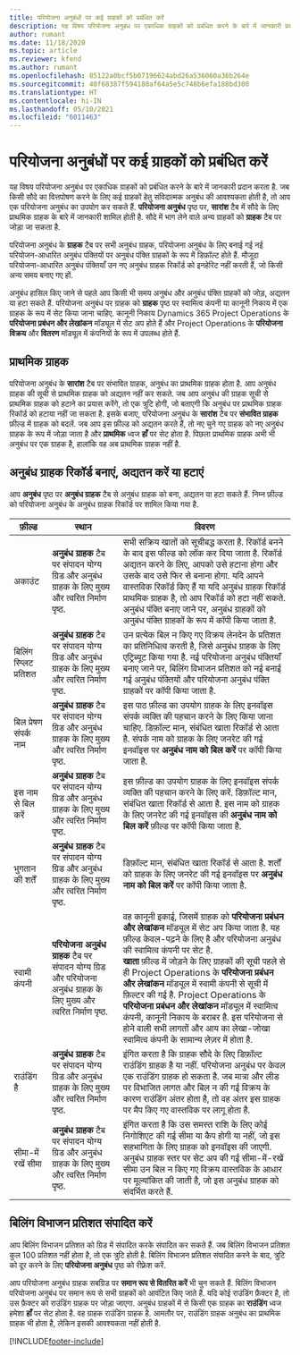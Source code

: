 ```yaml
---
title: परियोजना अनुबंधों पर कई ग्राहकों को प्रबंधित करें
description: यह विषय परियोजना अनुबंध पर एकाधिक ग्राहकों को प्रबंधित करने के बारे में जानकारी प्रदान करता है.
author: rumant
ms.date: 11/18/2020
ms.topic: article
ms.reviewer: kfend
ms.author: rumant
ms.openlocfilehash: 85122a0bcf5b07196624abd26a536060a36b264e
ms.sourcegitcommit: 40f68387f594180af64a5e5c748b6efa188bd300
ms.translationtype: HT
ms.contentlocale: hi-IN
ms.lasthandoff: 05/10/2021
ms.locfileid: "6011463"
---
```

# <a name="manage-multiple-customers-on-project-contracts"></a>परियोजना अनुबंधों पर कई ग्राहकों को प्रबंधित करें

यह विषय परियोजना अनुबंध पर एकाधिक ग्राहकों को प्रबंधित करने के बारे में जानकारी प्रदान करता है. जब किसी सौदे का वित्तपोषण करने के लिए कई ग्राहकों हेतु संविदात्मक अनुबंध की आवश्यकता होती है, तो आप एक परियोजना अनुबंध का उपयोग कर सकते हैं. **परियोजना अनुबंध** पृष्ठ पर, **सारांश** टैब में सौदे के लिए प्राथमिक ग्राहक के बारे में जानकारी शामिल होती है. सौदे में भाग लेने वाले अन्य ग्राहकों को **ग्राहक** टैब पर जोड़ा जा सकता है.

परियोजना अनुबंध के **ग्राहक** टैब पर सभी अनुबंध ग्राहक, परियोजना अनुबंध के लिए बनाई गई नई परियोजन-आधारित अनुबंध पंक्तियों पर अनुबंध पंक्ति ग्राहकों के रूप में डिफ़ॉल्ट होते हैं. मौजूदा परियोजना-आधारित अनुबंध पंक्तियाँ उन नए अनुबंध ग्राहक रिकॉर्ड को इनहेरिट नहीं करती हैं, जो किसी अन्य समय बनाए गए हों.

अनुबंध हासिल किए जाने से पहले आप किसी भी समय अनुबंध और अनुबंध पंक्ति ग्राहकों को जोड़, अद्यतन या हटा सकते हैं. परियोजना अनुबंध पर ग्राहक को **ग्राहक** पृष्ठ पर स्वामित्व कंपनी या कानूनी निकाय में एक ग्राहक के रूप में सेट किया जाना चाहिए. कानूनी निकाय Dynamics 365 Project Operations के **परियोजना प्रबंधन और लेखांकन** मॉड्यूल में सेट अप होते हैं और Project Operations के **परियोजना विक्रय** और **वितरण** मॉड्यूल में कंपनियों के रूप में उपलब्ध होते हैं.

## <a name="primary-customers"></a>प्राथमिक ग्राहक

परियोजना अनुबंध के **सारांश** टैब पर संभावित ग्राहक, अनुबंध का प्राथमिक ग्राहक होता है. आप अनुबंध ग्राहक की सूची से प्राथमिक ग्राहक को अद्यतन नहीं कर सकते. जब आप अनुबंध की ग्राहक सूची से प्राथमिक ग्राहक को हटाने का प्रयास करेंगे, तो एक त्रुटि होगी, जो बताएगी कि अनुबंध पर प्राथमिक ग्राहक रिकॉर्ड को हटाया नहीं जा सकता है. इसके बजाए, परियोजना अनुबंध के **सारांश** टैब पर **संभावित ग्राहक** फ़ील्ड में ग्राहक को बदलें. जब आप इस फ़ील्ड को अद्यतन करते हैं, तो नए चुने गए ग्राहक को नए अनुबंध ग्राहक के रूप में जोड़ा जाता है और **प्राथमिक** ध्वज **हाँ** पर सेट होता है. पिछला प्राथमिक ग्राहक अभी भी अनुबंध पर एक ग्राहक है, हालांकि वह अब प्राथमिक ग्राहक नहीं है.

## <a name="create-update-or-delete-a-contract-customer-record"></a>अनुबंध ग्राहक रिकॉर्ड बनाएं, अद्यतन करें या हटाएं

आप **अनुबंध** पृष्ठ पर **अनुबंध ग्राहक** टैब से अनुबंध ग्राहक को बना, अद्यतन या हटा सकते हैं. निम्न फ़ील्ड को परियोजना अनुबंध के अनुबंध ग्राहक रिकॉर्ड पर शामिल किया गया है.

| **फ़ील्ड** | **स्थान** | **विवरण** | 
| --- | --- | --- | 
| अकाउंट | **अनुबंध ग्राहक** टैब पर संपादन योग्य ग्रिड और अनुबंध ग्राहक के लिए मुख्य और त्वरित निर्माण पृष्ठ. | सभी सक्रिय खातों को सूचीबद्ध करता है. रिकॉर्ड बनने के बाद इस फील्ड को लॉक कर दिया जाता है. रिकॉर्ड अद्यतन करने के लिए, आपको उसे हटाना होगा और उसके बाद उसे फिर से बनाना होगा. यदि आपने वास्तविक रिकॉर्ड किए हैं या यदि अनुबंध ग्राहक रिकॉर्ड प्राथमिक ग्राहक है, तो आप रिकॉर्ड को हटा नहीं सकते. अनुबंध पंक्ति बनाए जाने पर, अनुबंध ग्राहकों को अनुबंध पंक्ति ग्राहकों के रूप में कॉपी किया जाता है. |
| बिलिंग स्प्लिट प्रतिशत | **अनुबंध ग्राहक** टैब पर संपादन योग्य ग्रिड और अनुबंध ग्राहक के लिए मुख्य और त्वरित निर्माण पृष्ठ. | उन प्रत्येक बिल न किए गए विक्रय लेनदेन के प्रतिशत का प्रतिनिधित्व करती है, जिसे अनुबंध ग्राहक के लिए एट्रिब्यूट किया गया है. नई परियोजना अनुबंध पंक्तियाँ बनाए जाने पर, बिलिंग विभाजन प्रतिशत को नई बनाई गई अनुबंध पंक्तियों और परियोजना अनुबंध पंक्ति ग्राहकों पर कॉपी किया जाता है. |
| बिल प्रेषण संपर्क नाम | **अनुबंध ग्राहक** टैब पर संपादन योग्य ग्रिड और अनुबंध ग्राहक के लिए मुख्य और त्वरित निर्माण पृष्ठ. | इस पाठ फ़ील्ड का उपयोग ग्राहक के लिए इनवॉइस संपर्क व्यक्ति की पहचान करने के लिए किया जाना चाहिए. डिफ़ॉल्ट मान, संबंधित खाता रिकॉर्ड से आता है. संपर्क नाम को ग्राहक के लिए जनरेट की गई इनवॉइस पर **अनुबंध नाम को बिल करें** पर कॉपी किया जाता है. |
| इस नाम से बिल करें | **अनुबंध ग्राहक** टैब पर संपादन योग्य ग्रिड और अनुबंध ग्राहक के लिए मुख्य और त्वरित निर्माण पृष्ठ. | इस फ़ील्ड का उपयोग ग्राहक के लिए इनवॉइस संपर्क व्यक्ति की पहचान करने के लिए करें. डिफ़ॉल्ट मान, संबंधित खाता रिकॉर्ड से आता है. इस नाम को ग्राहक के लिए जनरेट की गई इनवॉइस की **अनुबंध नाम को बिल करें** फ़ील्ड पर कॉपी किया जाता है. |
| भुगतान की शर्तें | **अनुबंध ग्राहक** टैब पर संपादन योग्य ग्रिड और अनुबंध ग्राहक के लिए मुख्य और त्वरित निर्माण पृष्ठ. | डिफ़ॉल्ट मान, संबंधित खाता रिकॉर्ड से आता है. शर्तों को ग्राहक के लिए जनरेट की गई इनवॉइस पर **अनुबंध नाम को बिल करें** पर कॉपी किया जाता है. |
| स्वामी कंपनी | **परियोजना अनुबंध ग्राहक** टैब पर संपादन योग्य ग्रिड और परियोजना अनुबंध ग्राहक के लिए मुख्य और त्वरित निर्माण पृष्ठ. | वह कानूनी इकाई, जिसमें ग्राहक को **परियोजना प्रबंधन और लेखांकन** मॉड्यूल में सेट अप किया जाता है. यह फ़ील्ड केवल-पढ़ने के लिए है और परियोजना अनुबंध की स्वामित्व कंपनी पर सेट है.</br>**खाता** फ़ील्ड में जोड़ने के लिए ग्राहकों की सूची पहले से ही Project Operations के **परियोजना प्रबंधन और लेखांकन** मॉड्यूल में स्वामी कंपनी से सूची में फ़िल्टर की गई है. Project Operations के **परियोजना प्रबंधन और लेखांकन** मॉड्यूल में स्वामित्व कंपनी, कानूनी निकाय के बराबर है. इस परियोजना से होने वाली सभी लागतों और आय का लेखा-जोखा स्वामित्व कंपनी के सामान्य लेज़र में होता है. |
| राउंडिंग है | **अनुबंध ग्राहक** टैब पर संपादन योग्य ग्रिड और अनुबंध ग्राहक के लिए मुख्य और त्वरित निर्माण पृष्ठ. | इंगित करता है कि ग्राहक सौदे के लिए डिफ़ॉल्ट राउंडिंग ग्राहक है या नहीं. परियोजना अनुबंध पर केवल एक राउंडिंग ग्राहक हो सकता है. जब मात्रा और लीड पर विभाजित लागत और बिल न की गई विक्रय के कारण राउंडिंग अंतर होता है, तो वह अंतर इस ग्राहक पर मैप किए गए वास्तविक पर लागू होता है. |
| सीमा-में रखें सीमा | **अनुबंध ग्राहक** टैब पर संपादन योग्य ग्रिड और अनुबंध ग्राहक के लिए मुख्य और त्वरित निर्माण पृष्ठ. | इंगित करता है कि उस समस्त राशि के लिए कोई निगोशिएट की गई सीमा या कैप होगी या नहीं, जो इस सहभागिता के लिए ग्राहक को इनवॉइस की जाएगी. अनुबंध ग्राहक स्तर पर सेट अप की गई सीमा-में-रखें सीमा उन बिल न किए गए विक्रय वास्तविक के आधार पर मूल्यांकित की जाती है, जो इस अनुबंध ग्राहक को संदर्भित करते हैं. |

## <a name="edit-billing-split-percentages"></a>बिलिंग विभाजन प्रतिशत संपादित करें

आप बिलिंग विभाजन प्रतिशत को ग्रिड में संपादित करके संपादित कर सकते हैं. जब बिलिंग विभाजन प्रतिशत कुल 100 प्रतिशत नहीं होता है, तो एक त्रुटि होती है. बिलिंग विभाजन प्रतिशत संपादित करने के बाद, त्रुटि को दूर करने के लिए **परियोजना अनुबंध** पृष्ठ को रीफ़्रेश करें.

आप परियोजना अनुबंध ग्राहक सबग्रिड पर **समान रूप से वितरित करें** भी चुन सकते हैं. बिलिंग विभाजन परियोजना अनुबंध पर समान रूप से सभी ग्राहकों को आवंटित किए जाते हैं. यदि कोई राउंडिंग फ़ैक्टर है, तो उस फ़ैक्टर को राउंडिंग ग्राहक पर जोड़ा जाएगा. अनुबंध ग्राहकों में से किसी एक ग्राहक का **राउंडिंग** ध्वज हमेशा **हाँ** पर सेट होता है. वह ग्राहक राउंडिंग ग्राहक है. आमतौर पर, राउंडिंग ग्राहक अनुबंध का प्राथमिक ग्राहक भी होता है, लेकिन इसकी आवश्यकता नहीं होती है.


[!INCLUDE[footer-include](../includes/footer-banner.md)]